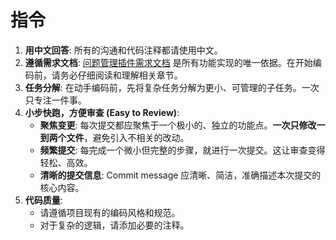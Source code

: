 # 指令

1.  **用中文回答**: 所有的沟通和代码注释都请使用中文。
2.  **遵循需求文档**: [问题管理插件需求文档](./问题管理插件需求文档.md) 是所有功能实现的唯一依据。在开始编码前，请务必仔细阅读和理解相关章节。
3.  **任务分解**: 在动手编码前，先将复杂任务分解为更小、可管理的子任务。一次只专注一件事。
4.  **小步快跑，方便审查 (Easy to Review)**:
    *   **聚焦变更**: 每次提交都应聚焦于一个极小的、独立的功能点。**一次只修改一到两个文件**，避免引入不相关的改动。
    *   **频繁提交**: 每完成一个微小但完整的步骤，就进行一次提交。这让审查变得轻松、高效。
    *   **清晰的提交信息**: Commit message 应清晰、简洁，准确描述本次提交的核心内容。
5.  **代码质量**:
    *   请遵循项目现有的编码风格和规范。
    *   对于复杂的逻辑，请添加必要的注释。
